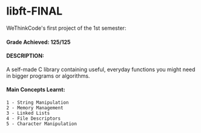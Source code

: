 # libft-FINAL

WeThinkCode's first project of the 1st semester:

#### Grade Achieved: 125/125

#### DESCRIPTION:

A self-made C library containing useful, everyday functions you might need
in bigger programs or algorithms.

#### Main Concepts Learnt:
	1 - String Manipulation
	2 - Memory Management
	3 - Linked Lists
	4 - File Descriptors
	5 - Character Manipulation

